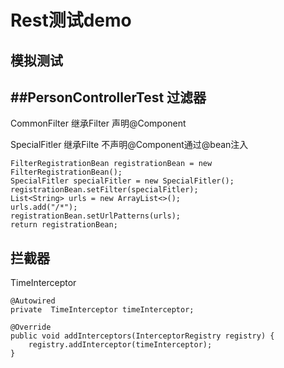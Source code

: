Rest测试demo
================================
模拟测试
--------
##PersonControllerTest 
过滤器
--------
CommonFilter 继承Filter 声明@Component

SpecialFitler 继承Filte 不声明@Component通过@bean注入

    FilterRegistrationBean registrationBean = new FilterRegistrationBean();
    SpecialFitler specialFitler = new SpecialFitler();
    registrationBean.setFilter(specialFitler);
    List<String> urls = new ArrayList<>();
    urls.add("/*");
    registrationBean.setUrlPatterns(urls);
    return registrationBean;
拦截器
------
TimeInterceptor 

    @Autowired
    private  TimeInterceptor timeInterceptor;
    
    @Override
    public void addInterceptors(InterceptorRegistry registry) {
        registry.addInterceptor(timeInterceptor);
    }
    
 
